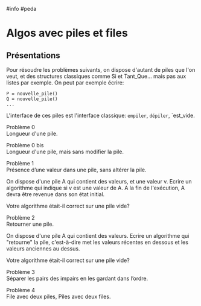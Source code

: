 #info #peda

# Algos avec piles et files

## Présentations

Pour résoudre les problèmes suivants,
on dispose d'autant de piles que l'on veut,
et des structures classiques comme Si et Tant_Que...
mais pas aux listes par exemple.
On peut par exemple écrire:

```
P = nouvelle_pile()
Q = nouvelle_pile()
...
```

L'interface de ces piles est l'interface classique:
`empiler`, `dépiler`, `est_vide.

Problème 0  
Longueur d'une pile.

Problème 0 bis  
Longueur d'une pile, mais sans modifier la pile.


Problème 1  
Présence d’une valeur dans une pile, sans altérer la pile.

On dispose d'une pile A qui contient des valeurs, et une valeur v.
Ecrire un algorithme qui indique si v est une valeur de A.
A la fin de l'exécution, A devra être revenue dans son état initial.

Votre algorithme était-il correct sur une pile vide?

Problème 2  
Retourner une pile.

On dispose d'une pile A qui contient des valeurs.
Ecrire un algorithme qui "retourne" la pile,
c'est-à-dire met les valeurs récentes en dessous et
les valeurs anciennes au dessus.

Votre algorithme était-il correct sur une pile vide?

Problème 3  
Séparer les pairs des impairs en les gardant dans l’ordre.

Problème 4  
File avec deux piles, Piles avec deux files.
